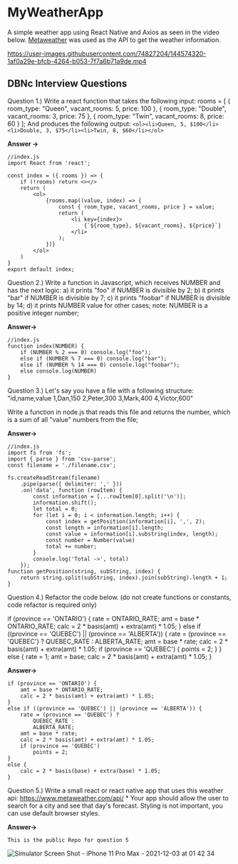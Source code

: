 # MyWeatherApp
A simple weather app using React Native and Axios as seen in the video below. [Metaweather](metaweather.com/api/) was used as the API to get the weather information.


https://user-images.githubusercontent.com/74827204/144574320-1af0a29e-bfcb-4264-b053-7f7a6b71a9de.mp4


## DBNc Interview Questions
Question 1.)
Write a react function that takes the following input:
rooms = [
    { room_type: "Queen", vacant_rooms: 5, price: 100 },
    { room_type: "Double", vacant_rooms: 3, price: 75 },
    { room_type: "Twin", vacant_rooms: 8, price: 60 }
  ];
And produces the following output:
```<ol><li>Queen, 5, $100</li><li>Double, 3, $75</li><li>Twin, 8, $60</li></ol>```


**Answer ->**
```
//index.js
import React from 'react';

const index = ({ rooms }) => {
    if (!rooms) return <></>
    return (
        <ol>
            {rooms.map((value, index) => {
                const { room_type, vacant_rooms, price } = value;
                return (
                    <li key={index}>
                        {`${room_type}, ${vacant_rooms}, ${price}`}
                    </li>
                );
            })}
        </ol>
    )
}
export default index;
``` 


Question 2.)
Write a function in Javascript, which receives NUMBER and has the next logic:
a) it prints "foo" if NUMBER is divisible by 2;
b) it prints "bar" if NUMBER is divisible by 7;
c) it prints "foobar" if NUMBER is divisible by 14;
d) it prints NUMBER value for other cases;
note: NUMBER is a positive integer number;


**Answer->**
```
//index.js
function index(NUMBER) {
    if (NUMBER % 2 === 0) console.log("foo");
    else if (NUMBER % 7 === 0) console.log("bar");
    else if (NUMBER % 14 === 0) console.log("foobar");
    else console.log(NUMBER)
}
``` 

Question 3.)
Let's say you have a file with a following structure:
"id,name,value
1,Dan,150
2,Peter,300
3,Mark,400
4,Victor,600"

Write a function in node.js that reads this file and returns the number, which is a sum of all "value" numbers from the file;


**Answer->**
```
//index.js
import fs from 'fs';
import { parse } from 'csv-parse';
const filename = './filename.csv';

fs.createReadStream(filename)
    .pipe(parse({ delimiter: ',' }))
    .on('data', function (rowItem) {
        const information = [...rowItem[0].split('\n')];
        information.shift();
        let total = 0;
        for (let i = 0; i < information.length; i++) {
            const index = getPosition(information[i], ',', 2);
            const length = information[i].length;
            const value = information[i].substring(index, length);
            const number = Number(value)
            total += number;
        }
        console.log('Total ->', total)
    });
function getPosition(string, subString, index) {
    return string.split(subString, index).join(subString).length + 1;
}
``` 


Question 4.)
Refactor the code below.
(do not create functions or constants, code refactor is required only)
 
if (province == 'ONTARIO') {
   rate = ONTARIO_RATE;
   amt = base * ONTARIO_RATE;
   calc = 2 * basis(amt) + extra(amt) * 1.05;
} else if ((province == 'QUEBEC') || (province == 'ALBERTA')) {
   rate = (province == 'QUEBEC') ? QUEBEC_RATE : ALBERTA_RATE;
   amt = base * rate;
   calc = 2 * basis(amt) + extra(amt) * 1.05;
   if (province == 'QUEBEC') {
       points = 2;
   }
} else {
   rate = 1;
   amt = base;
   calc = 2 * basis(amt) + extra(amt) * 1.05;
}


**Answer->**
```
if (province == 'ONTARIO') {
    amt = base * ONTARIO_RATE;
    calc = 2 * basis(amt) + extra(amt) * 1.05;
}
else if ((province == 'QUEBEC') || (province == 'ALBERTA')) {
    rate = (province == 'QUEBEC') ?
        QUEBEC_RATE :
        ALBERTA_RATE;
    amt = base * rate;
    calc = 2 * basis(amt) + extra(amt) * 1.05;
    if (province == 'QUEBEC')
        points = 2;
}
else {
    calc = 2 * basis(base) + extra(base) * 1.05;
}

```

Question 5.)
Write a small react or react native app that uses this weather api:
https://www.metaweather.com/api/ *
Your app should allow the user to search for a city and see that day's forecast.
Styling is not important, you can use default browser styles.


**Answer->**
```
This is the public Repo for question 5

```
![Simulator Screen Shot - iPhone 11 Pro Max - 2021-12-03 at 01 42 34](https://user-images.githubusercontent.com/74827204/144583042-78640eed-e7e0-4526-9b17-3840e2496cd5.png)

